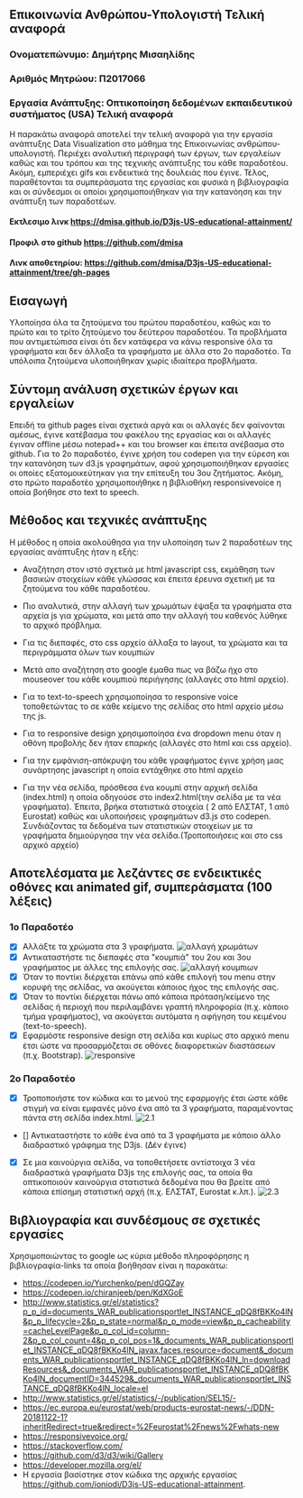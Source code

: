 ## Επικοινωνία Ανθρώπου-Υπολογιστή Τελική αναφορά
### Ονοματεπώνυμο: Δημήτρης Μισαηλίδης
### Αριθμός Μητρώου: Π2017066
### Εργασία Ανάπτυξης: Οπτικοποίηση δεδομένων εκπαιδευτικού συστήματος (USA) Τελική αναφορά

Η παρακάτω αναφορά αποτελεί την τελική αναφορά για την εργασία ανάπτυξης Data Visualization στο μάθημα της Επικοινωνίας ανθρώπου-υπολογιστή. Περιέχει αναλυτική περιγραφή των έργων, των εργαλείων καθώς και του τρόπου και της τεχνικής ανάπτυξης του κάθε παραδοτέου. Ακόμη, εμπεριέχει gifs και ενδεικτικά της δουλειάς που έγινε. Τέλος, παραθέτονται τα συμπεράσματα της εργασίας και φυσικά η βιβλιογραφία και οι σύνδεσμοι οι οποίοι χρησιμοποιήθηκαν για την κατανόηση και την ανάπτυξη των παραδοτέων.
#### Εκτλεσιμο λινκ https://dmisa.github.io/D3js-US-educational-attainment/
#### Προφιλ στο github https://github.com/dmisa
#### Λινκ αποθετηρίου: https://github.com/dmisa/D3js-US-educational-attainment/tree/gh-pages

## Εισαγωγή
Υλοποίησα όλα τα ζητούμενα του πρώτου παραδοτέου, καθώς και το πρώτο και το τρίτο ζητούμενο του δεύτερου παραδοτέου. Τα προβλήματα που αντιμετώπισα είναι ότι δεν κατάφερα να κάνω responsive όλα τα γραφήματα και δεν άλλαξα τα γραφήματα με άλλα στο 2ο παραδοτέο. Τα υπόλοιπα ζητούμενα υλοποιήθηκαν χωρίς ιδιαίτερα προβλήματα.
## Σύντομη ανάλυση σχετικών έργων και εργαλείων
Επειδή τα github pages είναι σχετικά αργά και οι αλλαγές δεν φαίνονται αμέσως, έγινε κατέβασμα του φακέλου της εργασίας και οι αλλαγές έγιναν offline μέσω notepad++ και του browser και έπειτα ανέβασμα στο github. Για το 2ο παραδοτέο, έγινε χρήση του codepen για την εύρεση και την κατανόηση των d3.js γραφημάτων, αφού χρησιμοποιήθηκαν εργασίες οι οποίες εξατομοικεύτηκαν για την επίτευξη του 3ου ζητήματος. Ακόμη, στο πρώτο παραδοτέο χρησιμοποιήθηκε η βιβλιοθήκη responsivevoice η οποία βοήθησε στο text to speech.

## Μέθοδος και τεχνικές ανάπτυξης
Η μέθοδος η οποία ακολούθησα για την υλοποίηση των 2 παραδοτέων της εργασίας ανάπτυξης ήταν η εξής:
* Αναζήτηση στον ιστό σχετικά με html javascript css, εκμάθηση των βασικών στοιχείων κάθε γλώσσας και έπειτα έρευνα σχετική με τα ζητούμενα του κάθε παραδοτέου. 

* Πιο αναλυτικά, στην αλλαγή των χρωμάτων έψαξα τα γραφήματα στα αρχεία js για χρώματα, και μετά απο την αλλαγή του καθενός λύθηκε το αρχικό πρόβλημα.

* Για τις διεπαφές, στο css αρχείο άλλαξα το layout, τα χρώματα και τα περιγράμματα όλων των κουμπιών

* Μετά απο αναζήτηση στο google έμαθα πως να βάζω ήχο στο mouseover του κάθε κουμπιού περιήγησης (αλλαγές στο html αρχείο). 

* Για το text-to-speech χρησιμοποίησα το responsive voice τοποθετώντας το σε κάθε κείμενο της σελίδας στο html αρχείο μέσω της js. 

* Για το responsive design χρησιμοποίησα ένα dropdown menu όταν η οθόνη προβολής δεν ήταν επαρκής (αλλαγές στο html και css αρχείο).

* Για την εμφάνιση-απόκρυψη του κάθε γραφήματος έγινε χρήση μιας συνάρτησης javascript η οποία εντάχθηκε στο html αρχείο

* Για την νέα σελίδα, πρόσθεσα ένα κουμπί στην αρχική σελίδα (index.html) η οποία οδηγούσε στο index2.html(την σελίδα με τα νέα γραφήματα). Έπειτα, βρήκα στατιστικά στοιχεία ( 2 από ΕΛΣΤΑΤ, 1 από Eurostat) καθώς και υλοποιήσεις γραφημάτων d3.js στο codepen. Συνδιάζοντας τα δεδομένα των στατιστικών στοιχείων με τα γραφήματα δημιούργησα την νέα σελίδα.(Τροποποιήσεις και στο css αρχικό αρχείο)

## Aποτελέσματα με λεζάντες σε ενδεικτικές οθόνες και animated gif, συμπεράσματα (100 λέξεις)
### 1ο Παραδοτέο
- [x] Αλλάξτε τα χρώματα στα 3 γραφήματα. 
![αλλαγή χρωμάτων](/color1.jpg)
- [x] Αντικαταστήστε τις διεπαφές στα "κουμπιά" του 2ου και 3ου γραφήματος με άλλες της επιλογής σας. 
![αλλαγή κουμπιων](/color2.jpg)
- [x] Όταν το ποντίκι διέρχεται επάνω από κάθε επιλογή του menu στην κορυφή της σελίδας, να ακούγεται κάποιος ήχος της επιλογής σας. 
- [x] Όταν το ποντίκι διέρχεται πάνω από κάποια πρόταση/κείμενο της σελίδας ή περιοχή που περιλαμβάνει γραπτή πληροφορία (π.χ. κάποιο τμήμα γραφήματος), να ακούγεται αυτόματα η αφήγηση του κειμένου (text-to-speech). 
- [x] Εφαρμόστε responsive design στη σελίδα και κυρίως στο αρχικό menu έτσι ώστε να προσαρμόζεται σε οθόνες διαφορετικών διαστάσεων (π.χ. Bootstrap).
![responsive](/responsive.gif)

### 2ο Παραδοτέο
- [x] Τροποποιήστε τον κώδικα και το μενού της εφαρμογής έτσι ώστε κάθε στιγμή να είναι εμφανές μόνο ένα από τα 3 γραφήματα, παραμένοντας πάντα στη σελίδα index.html. 
![2.1](/2.1.gif)
- [] Αντικαταστήστε το κάθε ένα από τα 3 γραφήματα με κάποιο άλλο διαδραστικό γράφημα της D3js. (Δέν έγινε)
- [x] Σε μια καινούργια σελίδα, να τοποθετήσετε αντίστοιχα 3 νέα διαδραστικά γραφήματα D3js της επιλογής σας, τα οποία θα οπτικοποιούν καινούργια στατιστικά δεδομένα που θα βρείτε από κάποια επίσημη στατιστική αρχή (π.χ. ΕΛΣΤΑΤ, Eurostat κ.λπ.).
![2.3](/2.3.gif)



## Βιβλιογραφία και συνδέσμους σε σχετικές εργασίες

Χρησιμοποιώντας το google ως κύρια μέθοδο πληροφόρησης η βιβλιογραφία-links τα οποία βοήθησαν είναι η παρακάτω:

* https://codepen.io/Yurchenko/pen/dGQZay
* https://codepen.io/chiranjeeb/pen/KdXGoE
* http://www.statistics.gr/el/statistics?p_p_id=documents_WAR_publicationsportlet_INSTANCE_qDQ8fBKKo4lN&p_p_lifecycle=2&p_p_state=normal&p_p_mode=view&p_p_cacheability=cacheLevelPage&p_p_col_id=column-2&p_p_col_count=4&p_p_col_pos=1&_documents_WAR_publicationsportlet_INSTANCE_qDQ8fBKKo4lN_javax.faces.resource=document&_documents_WAR_publicationsportlet_INSTANCE_qDQ8fBKKo4lN_ln=downloadResources&_documents_WAR_publicationsportlet_INSTANCE_qDQ8fBKKo4lN_documentID=344529&_documents_WAR_publicationsportlet_INSTANCE_qDQ8fBKKo4lN_locale=el
* http://www.statistics.gr/el/statistics/-/publication/SEL15/-
* https://ec.europa.eu/eurostat/web/products-eurostat-news/-/DDN-20181122-1?inheritRedirect=true&redirect=%2Feurostat%2Fnews%2Fwhats-new
* https://responsivevoice.org/
* https://stackoverflow.com/
* https://github.com/d3/d3/wiki/Gallery
* https://developer.mozilla.org/el/
* Η εργασία βασίστηκε στον κώδικα της αρχικής εργασίας https://github.com/ioniodi/D3js-US-educational-attainment.
